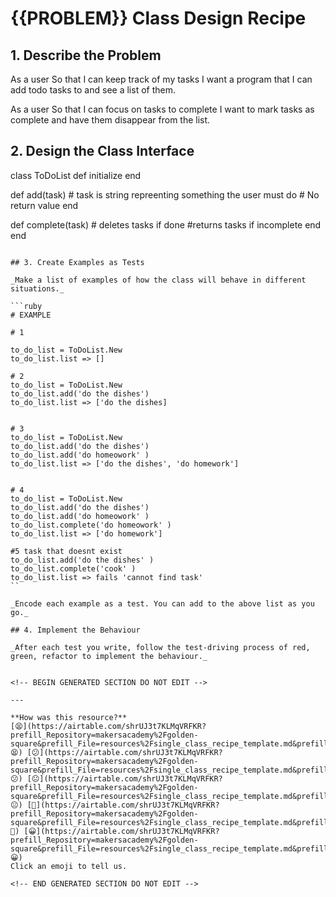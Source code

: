 # {{PROBLEM}} Class Design Recipe

## 1. Describe the Problem
As a user
So that I can keep track of my tasks
I want a program that I can add todo tasks to and see a list of them.

As a user
So that I can focus on tasks to complete
I want to mark tasks as complete and have them disappear from the list.

## 2. Design the Class Interface

class ToDoList
  def initialize
  end

  def add(task) # task is string repreenting something the user must do
    # No return value
  end

  def complete(task)
    # deletes tasks if done
    #returns tasks if incomplete
  end
end


```

## 3. Create Examples as Tests

_Make a list of examples of how the class will behave in different situations._

```ruby
# EXAMPLE

# 1

to_do_list = ToDoList.New
to_do_list.list => []

# 2
to_do_list = ToDoList.New
to_do_list.add('do the dishes')
to_do_list.list => ['do the dishes]


# 3
to_do_list = ToDoList.New
to_do_list.add('do the dishes')
to_do_list.add('do homeowork' )
to_do_list.list => ['do the dishes', 'do homework']


# 4
to_do_list = ToDoList.New
to_do_list.add('do the dishes')
to_do_list.add('do homeowork' )
to_do_list.complete('do homeowork' )
to_do_list.list => ['do homework']

#5 task that doesnt exist
to_do_list.add('do the dishes' )
to_do_list.complete('cook' )
to_do_list.list => fails 'cannot find task'
``

_Encode each example as a test. You can add to the above list as you go._

## 4. Implement the Behaviour

_After each test you write, follow the test-driving process of red, green, refactor to implement the behaviour._


<!-- BEGIN GENERATED SECTION DO NOT EDIT -->

---

**How was this resource?**  
[😫](https://airtable.com/shrUJ3t7KLMqVRFKR?prefill_Repository=makersacademy%2Fgolden-square&prefill_File=resources%2Fsingle_class_recipe_template.md&prefill_Sentiment=😫) [😕](https://airtable.com/shrUJ3t7KLMqVRFKR?prefill_Repository=makersacademy%2Fgolden-square&prefill_File=resources%2Fsingle_class_recipe_template.md&prefill_Sentiment=😕) [😐](https://airtable.com/shrUJ3t7KLMqVRFKR?prefill_Repository=makersacademy%2Fgolden-square&prefill_File=resources%2Fsingle_class_recipe_template.md&prefill_Sentiment=😐) [🙂](https://airtable.com/shrUJ3t7KLMqVRFKR?prefill_Repository=makersacademy%2Fgolden-square&prefill_File=resources%2Fsingle_class_recipe_template.md&prefill_Sentiment=🙂) [😀](https://airtable.com/shrUJ3t7KLMqVRFKR?prefill_Repository=makersacademy%2Fgolden-square&prefill_File=resources%2Fsingle_class_recipe_template.md&prefill_Sentiment=😀)  
Click an emoji to tell us.

<!-- END GENERATED SECTION DO NOT EDIT -->